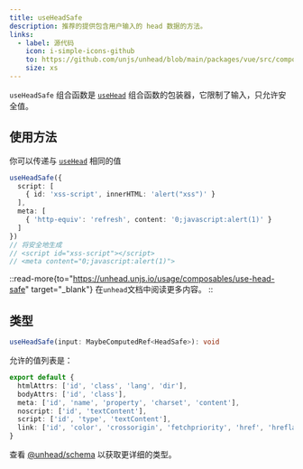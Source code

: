 ```yaml
---
title: useHeadSafe
description: 推荐的提供包含用户输入的 head 数据的方法。
links:
  - label: 源代码
    icon: i-simple-icons-github
    to: https://github.com/unjs/unhead/blob/main/packages/vue/src/composables.ts
    size: xs
---
```


`useHeadSafe` 组合函数是 [`useHead`](/docs/api/composables/use-head) 组合函数的包装器，它限制了输入，只允许安全值。

## 使用方法

你可以传递与 [`useHead`](/docs/api/composables/use-head) 相同的值

```ts
useHeadSafe({
  script: [
    { id: 'xss-script', innerHTML: 'alert("xss")' }
  ],
  meta: [
    { 'http-equiv': 'refresh', content: '0;javascript:alert(1)' }
  ]
})
// 将安全地生成
// <script id="xss-script"></script>
// <meta content="0;javascript:alert(1)">
```

::read-more{to="https://unhead.unjs.io/usage/composables/use-head-safe" target="_blank"}
在`unhead`文档中阅读更多内容。
::

## 类型

```ts
useHeadSafe(input: MaybeComputedRef<HeadSafe>): void
```

允许的值列表是：

```ts
export default {
  htmlAttrs: ['id', 'class', 'lang', 'dir'],
  bodyAttrs: ['id', 'class'],
  meta: ['id', 'name', 'property', 'charset', 'content'],
  noscript: ['id', 'textContent'],
  script: ['id', 'type', 'textContent'],
  link: ['id', 'color', 'crossorigin', 'fetchpriority', 'href', 'hreflang', 'imagesrcset', 'imagesizes', 'integrity', 'media', 'referrerpolicy', 'rel', 'sizes', 'type'],
}
```

查看 [@unhead/schema](https://github.com/unjs/unhead/blob/main/packages/schema/src/safeSchema.ts) 以获取更详细的类型。
